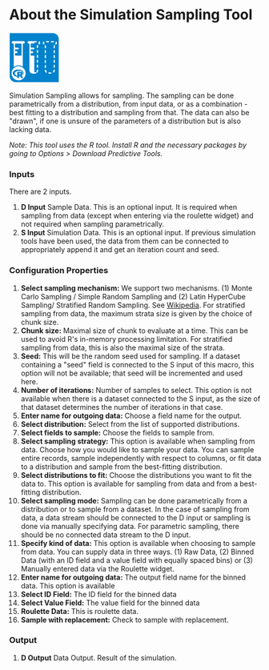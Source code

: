 # About the Simulation Sampling Tool

<img src="../SimSamplingIcon.png" width=100 height=100 />



Simulation Sampling allows for sampling. The sampling can be done parametrically from a distribution, from input data, or as a combination - best fitting to a distribution and sampling from that. The data can also be "drawn", if one is unsure of the parameters of a distribution but is also lacking data.

_Note: This tool uses the R tool. Install R and the necessary packages by going to Options > Download Predictive Tools._

### Inputs

There are 2 inputs.

1. __D Input__ Sample Data. This is an optional input. It is required when sampling from data (except when entering via the roulette widget) and not required when sampling parametrically.
2. __S Input__ Simulation Data. This is an optional input. If previous simulation tools have been used, the data from them can be connected to appropriately append it and get an iteration count and seed.

### Configuration Properties

1. __Select sampling mechanism:__ We support two mechanisms. (1) Monte Carlo Sampling / Simple Random Sampling and (2) Latin HyperCube Sampling/ Stratified Random Sampling. See [Wikipedia](https://en.wikipedia.org/wiki/Latin_hypercube_sampling). For stratified sampling from data, the maximum strata size is given by the choice of chunk size.
2. __Chunk size:__ Maximal size of chunk to evaluate at a time. This can be used to avoid R's in-memory processing limitation. For stratified sampling from data, this is also the maximal size of the strata.
3. __Seed:__ This will be the random seed used for sampling. If a dataset containing a "seed" field is connected to the S input of this macro, this option will not be available; that seed will be incremented and used here.
4. __Number of iterations:__ Number of samples to select. This option is not available when there is a dataset connected to the S input, as the size of that dataset determines the number of iterations in that case.
5. __Enter name for outgoing data:__ Choose a field name for the output.
6. __Select distribution:__ Select from the list of supported distributions.
7. __Select fields to sample:__ Choose the fields to sample from.
8. __Select sampling strategy:__ This option is available when sampling from data. Choose how you would like to sample your data. You can sample entire records, sample independently with respect to columns, or fit data to a distribution and sample from the best-fitting distribution.
9. __Select distributions to fit:__ Choose the distributions you want to fit the data to. This option is available for sampling from data and from a best-fitting distribution.
10. __Select sampling mode:__ Sampling can be done parametrically from a distribution or to sample from a dataset. In the case of sampling from data, a data stream should be connected to the D input or sampling is done via manually specifying data. For parametric sampling, there should be no connected data stream to the D input.
11. __Specify kind of data:__ This option is available when choosing to sample from data. You can supply data in three ways. (1) Raw Data, (2) Binned Data (with an ID field and a value field with equally spaced bins) or (3) Manually entered data via the Roulette widget.
12. __Enter name for outgoing data:__ The output field name for the binned data. This option is available 
13. __Select ID Field:__ The ID field for the binned data
14. __Select Value Field:__ The value field for the binned data
15. __Roulette Data:__ This is roulette data.
16. __Sample with replacement:__ Check to sample with replacement.

### Output

1. __D Output__ Data Output. Result of the simulation.
